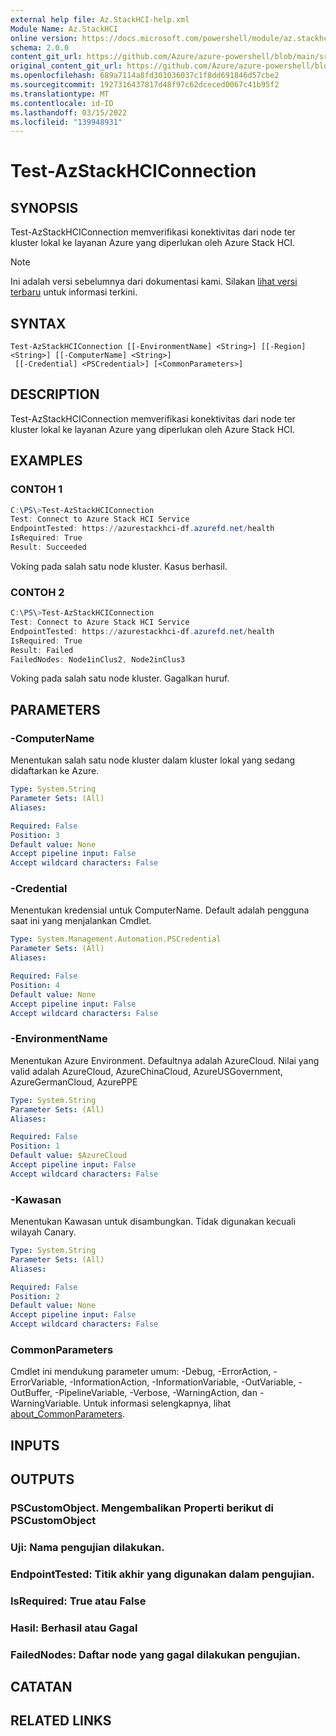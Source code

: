 ```yaml
---
external help file: Az.StackHCI-help.xml
Module Name: Az.StackHCI
online version: https://docs.microsoft.com/powershell/module/az.stackhci/test-azstackhciconnection
schema: 2.0.0
content_git_url: https://github.com/Azure/azure-powershell/blob/main/src/StackHCI/help/Test-AzStackHCIConnection.md
original_content_git_url: https://github.com/Azure/azure-powershell/blob/main/src/StackHCI/help/Test-AzStackHCIConnection.md
ms.openlocfilehash: 689a7114a8fd301036037c1f8dd691846d57cbe2
ms.sourcegitcommit: 1927316437817d48f97c62dceced0067c41b95f2
ms.translationtype: MT
ms.contentlocale: id-ID
ms.lasthandoff: 03/15/2022
ms.locfileid: "139948931"
---
```

# Test-AzStackHCIConnection

## SYNOPSIS
Test-AzStackHCIConnection memverifikasi konektivitas dari node ter kluster lokal ke layanan Azure yang diperlukan oleh Azure Stack HCI.

> [!NOTE]
>Ini adalah versi sebelumnya dari dokumentasi kami. Silakan [lihat versi terbaru](/powershell/module/az.stackhci/test-azstackhciconnection) untuk informasi terkini.

## SYNTAX

```
Test-AzStackHCIConnection [[-EnvironmentName] <String>] [[-Region] <String>] [[-ComputerName] <String>]
 [[-Credential] <PSCredential>] [<CommonParameters>]
```

## DESCRIPTION
Test-AzStackHCIConnection memverifikasi konektivitas dari node ter kluster lokal ke layanan Azure yang diperlukan oleh Azure Stack HCI.

## EXAMPLES

### CONTOH 1
```powershell
C:\PS\>Test-AzStackHCIConnection
Test: Connect to Azure Stack HCI Service
EndpointTested: https://azurestackhci-df.azurefd.net/health
IsRequired: True
Result: Succeeded
```
Voking pada salah satu node kluster. Kasus berhasil.

### CONTOH 2
```powershell
C:\PS\>Test-AzStackHCIConnection
Test: Connect to Azure Stack HCI Service
EndpointTested: https://azurestackhci-df.azurefd.net/health
IsRequired: True
Result: Failed
FailedNodes: Node1inClus2, Node2inClus3
```
Voking pada salah satu node kluster. Gagalkan huruf.

## PARAMETERS

### -ComputerName
Menentukan salah satu node kluster dalam kluster lokal yang sedang didaftarkan ke Azure.

```yaml
Type: System.String
Parameter Sets: (All)
Aliases:

Required: False
Position: 3
Default value: None
Accept pipeline input: False
Accept wildcard characters: False
```

### -Credential
Menentukan kredensial untuk ComputerName.
Default adalah pengguna saat ini yang menjalankan Cmdlet.

```yaml
Type: System.Management.Automation.PSCredential
Parameter Sets: (All)
Aliases:

Required: False
Position: 4
Default value: None
Accept pipeline input: False
Accept wildcard characters: False
```

### -EnvironmentName
Menentukan Azure Environment.
Defaultnya adalah AzureCloud.
Nilai yang valid adalah AzureCloud, AzureChinaCloud, AzureUSGovernment, AzureGermanCloud, AzurePPE

```yaml
Type: System.String
Parameter Sets: (All)
Aliases:

Required: False
Position: 1
Default value: $AzureCloud
Accept pipeline input: False
Accept wildcard characters: False
```

### -Kawasan
Menentukan Kawasan untuk disambungkan.
Tidak digunakan kecuali wilayah Canary.

```yaml
Type: System.String
Parameter Sets: (All)
Aliases:

Required: False
Position: 2
Default value: None
Accept pipeline input: False
Accept wildcard characters: False
```

### CommonParameters
Cmdlet ini mendukung parameter umum: -Debug, -ErrorAction, -ErrorVariable, -InformationAction, -InformationVariable, -OutVariable, -OutBuffer, -PipelineVariable, -Verbose, -WarningAction, dan -WarningVariable. Untuk informasi selengkapnya, lihat [about_CommonParameters](http://go.microsoft.com/fwlink/?LinkID=113216).

## INPUTS

## OUTPUTS

### PSCustomObject. Mengembalikan Properti berikut di PSCustomObject
### Uji: Nama pengujian dilakukan.
### EndpointTested: Titik akhir yang digunakan dalam pengujian.
### IsRequired: True atau False
### Hasil: Berhasil atau Gagal
### FailedNodes: Daftar node yang gagal dilakukan pengujian.
## CATATAN

## RELATED LINKS
